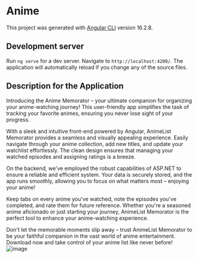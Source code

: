 # Anime

This project was generated with [Angular CLI](https://github.com/angular/angular-cli) version 16.2.8.

## Development server

Run `ng serve` for a dev server. Navigate to `http://localhost:4200/`. The application will automatically reload if you change any of the source files.

## Description for the Application

Introducing the Anime Memorator – your ultimate companion for organizing your anime-watching journey! This user-friendly app simplifies the task of tracking your favorite animes, ensuring you never lose sight of your progress.

With a sleek and intuitive front-end powered by Angular, AnimeList Memorator provides a seamless and visually appealing experience. Easily navigate through your anime collection, add new titles, and update your watchlist effortlessly. The clean design ensures that managing your watched episodes and assigning ratings is a breeze.

On the backend, we've employed the robust capabilities of ASP.NET to ensure a reliable and efficient system. Your data is securely stored, and the app runs smoothly, allowing you to focus on what matters most – enjoying your anime!

Keep tabs on every anime you've watched, note the episodes you've completed, and rate them for future reference. Whether you're a seasoned anime aficionado or just starting your journey, AnimeList Memorator is the perfect tool to enhance your anime-watching experience.

Don't let the memorable moments slip away – trust AnimeList Memorator to be your faithful companion in the vast world of anime entertainment. Download now and take control of your anime list like never before!
![image](https://github.com/TufanIonut/Anime-Front-End/assets/117408976/8c41cab3-78df-40bf-bb02-b8d0232f7f68)
